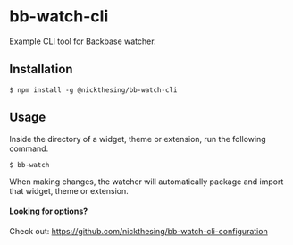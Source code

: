 bb-watch-cli
============

Example CLI tool for Backbase watcher.

## Installation

    $ npm install -g @nickthesing/bb-watch-cli
  
## Usage

Inside the directory of a widget, theme or extension, run the following command.
  
    $ bb-watch

When making changes, the watcher will automatically package and import that widget, theme or extension.

#### Looking for options?

Check out: https://github.com/nickthesing/bb-watch-cli-configuration
